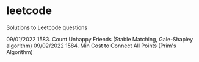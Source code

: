 # leetcode
Solutions to Leetcode questions

09/01/2022 
1583. Count Unhappy Friends (Stable Matching, Gale-Shapley algorithm)
09/02/2022
1584. Min Cost to Connect All Points (Prim's Algorithm)
